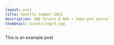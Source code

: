 ```yaml
---
layout: post
title: Seattle Summer 2022
description: SWE Intern @ AWS + Semi-pro soccer
thumbnail: assets/img/9.jpg
---
```


This is an example post 